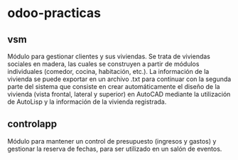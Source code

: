 # odoo-practicas

## vsm

Módulo para gestionar clientes y sus viviendas. Se trata de viviendas sociales en madera, las cuales se construyen a partir de módulos individuales (comedor, cocina, habitación, etc.).
La información de la vivienda se puede exportar en un archivo .txt para continuar con la segunda parte del sistema que consiste en crear automáticamente el diseño de la vivienda (vista frontal, lateral y superior) en AutoCAD mediante la utilización de AutoLisp y la información de la vivienda registrada.

## controlapp

Módulo para mantener un control de presupuesto (ingresos y gastos) y gestionar la reserva de fechas, para ser utilizado en un salón de eventos.
